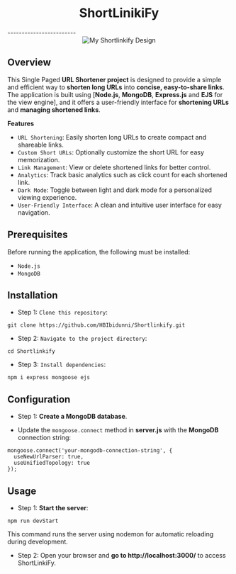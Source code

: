<div align="center"><h1>ShortLinikiFy</h1></div>
------------------------

<div align="center">
  <img src="https://i.imgur.com/0iXMDac.jpg" alt="My Shortlinkify Design">
</div>

## __Overview__

This Single Paged __URL Shortener project__ is designed to provide a simple and efficient way to __shorten long URLs__ into __concise, easy-to-share links__. 
The application is built using [__Node.js__, __MongoDB__, __Express.js__ and __EJS__ for the view engine],
and it offers a user-friendly interface for __shortening URLs__ and __managing shortened links__.

__Features__
- `URL Shortening`: Easily shorten long URLs to create compact and shareable links.
- `Custom Short URLs`: Optionally customize the short URL for easy memorization.
- `Link Management`: View or delete shortened links for better control.
- `Analytics`: Track basic analytics such as click count for each shortened link.
- `Dark Mode`: Toggle between light and dark mode for a personalized viewing experience.
- `User-Friendly Interface`: A clean and intuitive user interface for easy navigation.

## Prerequisites
Before running the application, the following must be installed:
- `Node.js`
- `MongoDB`

## Installation
- Step 1: `Clone this repository`:

```
git clone https://github.com/HBIbidunni/Shortlinkify.git

```
- Step 2: `Navigate to the project directory`: 

```
cd Shortlinkify

```
- Step 3: `Install dependencies`: 

```
npm i express mongoose ejs

``` 

## Configuration
- Step 1: __Create a MongoDB database__.

- Update the `mongoose.connect` method in __server.js__ with the __MongoDB__ connection string:

```
mongoose.connect('your-mongodb-connection-string', {
  useNewUrlParser: true,
  useUnifiedTopology: true
});

```

## Usage
- Step 1: __Start the server__:

```
npm run devStart

```

This command runs the server using nodemon for automatic reloading during development.

- Step 2: Open your browser and __go to http://localhost:3000/__ to access ShortLinkiFy.
